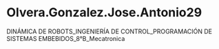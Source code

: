 # Olvera.Gonzalez.Jose.Antonio29
DINÁMICA DE ROBOTS_INGENIERÍA DE CONTROL_PROGRAMACIÓN DE SISTEMAS EMBEBIDOS_8°B_Mecatronica
